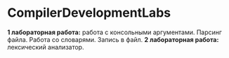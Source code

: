 # CompilerDevelopmentLabs
<b>1 лабораторная работа:</b> работа с консольными аргументами. Парсинг файла. Работа со словарями. Запись в файл.
<b>2 лабораторная работа:</b> лексический анализатор.
